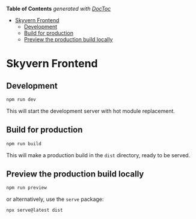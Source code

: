 <!-- START doctoc generated TOC please keep comment here to allow auto update -->
<!-- DON'T EDIT THIS SECTION, INSTEAD RE-RUN doctoc TO UPDATE -->
**Table of Contents**  *generated with [DocToc](https://github.com/thlorenz/doctoc)*

- [Skyvern Frontend](#skyvern-frontend)
  - [Development](#development)
  - [Build for production](#build-for-production)
  - [Preview the production build locally](#preview-the-production-build-locally)

<!-- END doctoc generated TOC please keep comment here to allow auto update -->

# Skyvern Frontend

## Development

```sh
npm run dev
```

This will start the development server with hot module replacement.

## Build for production

```sh
npm run build
```

This will make a production build in the `dist` directory, ready to be served.

## Preview the production build locally

```sh
npm run preview
```

or alternatively, use the `serve` package:

```sh
npx serve@latest dist
```
